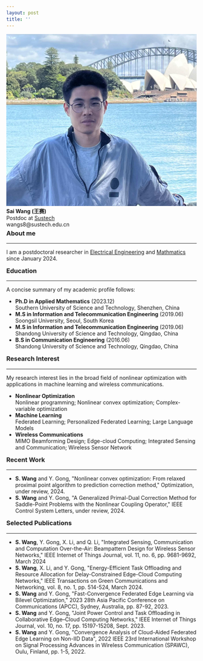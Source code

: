 ```yaml
---
layout: post
title: ''
---
```

<div class="image-text-container">
  <img src="public/personal_image.jpg" alt="Sai Wang" class="personal-image">
  <div class="text-content">
    <strong>Sai Wang (王赛) </strong> <br> 
    Postdoc at <a href="https://www.sustech.edu.cn">Sustech</a><br>
    wangs8@sustech.edu.cn
  </div>
</div>

<style>
hr {
  margin-top: 5px;
  margin-bottom: 10px;
}
h3 {
  margin-top: 5px;
}
</style>

### About me
---
I am a postdoctoral researcher in [Electrical Engineering](https://eee.sustech.edu.cn) and [Mathmatics](https://math.sustech.edu.cn) since January 2024.
### Education
---
A concise summary of my academic profile follows:
* **Ph.D in Applied Mathematics** (2023.12)<br>
  Southern University of Science and Technology, Shenzhen, China
* **M.S  in Information and Telecommunication Engineering** (2019.06)<br>
  Soongsil University, Seoul, South Korea
* **M.S in Information and Telecommunication Engineering** (2019.06)<br>
  Shandong University of Science and Technology, Qingdao, China
* **B.S in Communication Engineering** (2016.06)<br>
  Shandong University of Science and Technology, Qingdao, China
  
### Research Interest
---
My research interest lies in the broad field of nonlinear optimization with applications in machine learning and wireless communications.
* **Nonlinear Optimization** <br>
  Nonlinear programming; Nonlinear convex optimization; Complex-variable optimization
* **Machine Learning** <br>
  Federated Learning; Personalized Federated Learning; Large Language Models
* **Wireless Communications** <br>
  MIMO Beamforming Design; Edge-cloud Computing; Integrated Sensing and Communication; Wireless Sensor Network

### Recent Work
---
<!-- sdfs-->
- **S. Wang** and Y. Gong, "Nonlinear convex optimization: From relaxed proximal point algorithm to prediction correction method," Optimization, under review, 2024.<br>
- **S. Wang** and Y. Gong, "A Generalized Primal-Dual Correction Method for Saddle-Point Problems with the Nonlinear Coupling Operator," IEEE Control System Letters, under review, 2024.
<!-- sdfsd-->


### Selected Publications
---
<!-- sdfs-->
- **S. Wang**, Y. Gong, X. Li, and Q. Li, "Integrated Sensing, Communication and Computation Over-the-Air: Beampattern Design for Wireless Sensor Networks," IEEE Internet of Things Journal, vol. 11, no. 6, pp. 9681-9692, March 2024<br>
- **S. Wang**, X. Li, and Y. Gong, "Energy-Efficient Task Offloading and Resource Allocation for Delay-Constrained Edge-Cloud Computing Networks," IEEE Transactions on Green Communications and Networking, vol. 8, no. 1, pp. 514-524, March 2024.<br>
- **S. Wang** and Y. Gong, "Fast-Convergence Federated Edge Learning via Bilevel Optimization," 2023 28th Asia Pacific Conference on Communications (APCC), Sydney, Australia, pp. 87-92, 2023.<br>
- **S. Wang** and Y. Gong, "Joint Power Control and Task Offloading in Collaborative Edge–Cloud Computing Networks," IEEE Internet of Things Journal, vol. 10, no. 17, pp. 15197-15208, Sept. 2023.<br>
- **S. Wang** and Y. Gong, "Convergence Analysis of Cloud-Aided Federated Edge Learning on Non-IID Data", 2022 IEEE 23rd International Workshop on Signal Processing Advances in Wireless Communication (SPAWC), Oulu, Finland, pp. 1-5, 2022.<br>
<!-- sdfsd-->

